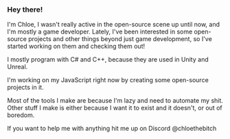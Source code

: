 ### Hey there!

I'm Chloe, I wasn't really active in the open-source scene up until now, and I'm mostly a game developer.
Lately, I've been interested in some open-source projects and other things beyond just game development, so I've started working on them and checking them out!

I mostly program with C# and C++, because they are used in Unity and Unreal.

I'm working on my JavaScript right now by creating some open-source projects in it.

Most of the tools I make are because I'm lazy and need to automate my shit.
Other stuff I make is either because I want it to exist and it doesn't, or out of boredom.

If you want to help me with anything hit me up on Discord @chloethebitch
